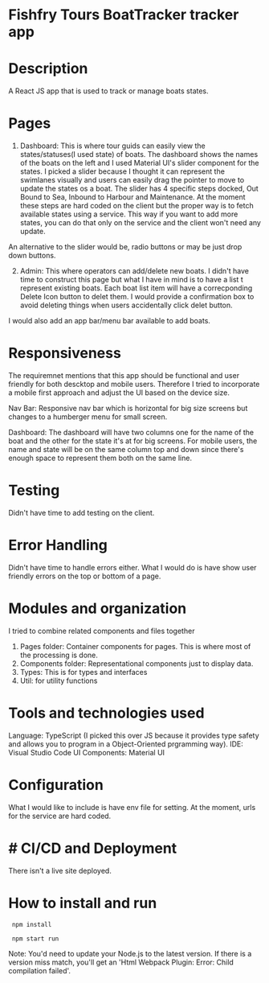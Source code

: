 # Fishfry Tours BoatTracker tracker app

# Description

A React JS app that is used to track or manage boats states.

# Pages

1. Dashboard: This is where tour guids can easily view the states/statuses(I used state) of boats. The dashboard shows the names of the boats on the left and I used Material UI's slider component for the states. I picked a slider because I thought it can represent the swimlanes visually and users can easily drag the pointer to move to update the states os a boat.  The slider has 4 specific steps docked, Out Bound to Sea, Inbound to Harbour and Maintenance. At the moment these steps are hard coded on the client but the proper way is to fetch available states using a service. This way if you want to add more states, you can do that only on the service and the client won't need any update.

An alternative to the slider would be, radio buttons or may be just drop down buttons. 

2. Admin: This where operators can add/delete new boats. I didn't have time to construct this page but what I have in mind is to have a list t represent existing boats. Each boat list item will have a correcponding Delete Icon button to delet them. I would provide a confirmation box to avoid deleting things when users accidentally click delet button.

I would also add an app bar/menu bar available to add boats.
             
# Responsiveness

The requiremnet mentions that this app should be functional and user friendly for both descktop and mobile users. Therefore I tried to incorporate a mobile first approach and adjust the UI based on the device size.

Nav Bar: Responsive nav bar which is horizontal for big size screens but changes to a humberger menu for small screen.

Dashboard: The dashboard will have two columns one for the name of the boat and the other for the state it's at for big screens. For mobile users, the name and state will be on the same column top and down since there's enough space to represent them both on the same line.

  
 # Testing
 
Didn't have time to add testing on the client. 

 # Error Handling
 
Didn't have time to handle errors either. What I would do is have show user friendly errors on the top or bottom of a page.
 
 # Modules and organization
  
   I tried to combine related components and files together
   
   1. Pages folder: Container components for pages. This is where most of the processing is done.
   2. Components folder: Representational components just to display data.
   3. Types: This is for types and interfaces
   4. Util: for utility functions
 
 # Tools and technologies used
   
   Language: TypeScript (I picked this over JS because it provides type safety and allows you to program in a Object-Oriented prgramming way).
   IDE: Visual Studio Code
   UI Components: Material UI
   
 # Configuration 
 
 What I would like to include is have env file for setting. At the moment, urls for the service are hard coded.
 
 #  # CI/CD and Deployment 
 
 There isn't a live site deployed. 
 
 # How to install and run
 
     npm install
 
     npm start run
     
 Note: You'd need to update your Node.js to the latest version. If there is a version miss match, you'll get an 'Html Webpack Plugin: Error: Child compilation failed'.
